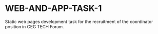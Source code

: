 # WEB-AND-APP-TASK-1
Static web pages development task for the recruitment of the coordinator position in CEG TECH Forum.
